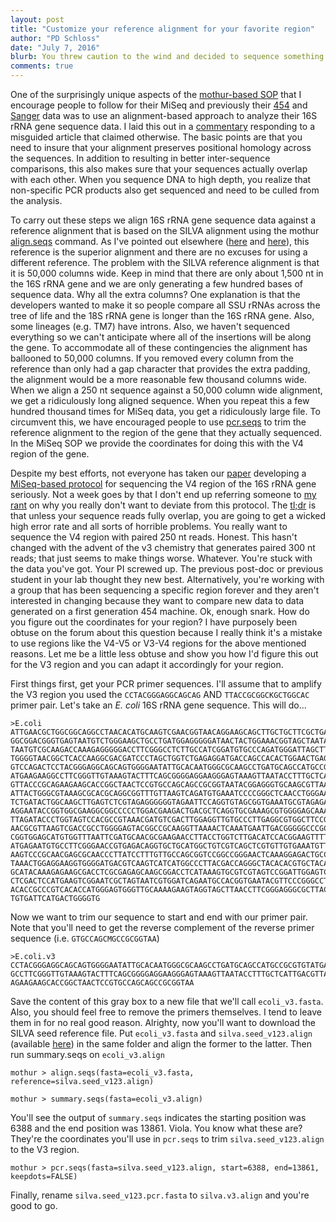 ```yaml
---
layout: post
title: "Customize your reference alignment for your favorite region"
author: "PD Schloss"
date: "July 7, 2016"
blurb: You threw caution to the wind and decided to sequence something other than the V4 region of the 16S rRNA gene. How do you pick the start and end coordinates when running pcr.seqs?
comments: true
---
```



One of the surprisingly unique aspects of the [mothur-based SOP](/wiki/MiSeq_SOP) that I encourage people to follow for their MiSeq and previously their [454](/wiki/454_SOP) and [Sanger](/wiki/Esophageal_community_analysis) data was to use an alignment-based approach to analyze their 16S rRNA gene sequence data. I laid this out in a [commentary](https://www.schlosslab.org/assets/pdf/2013_schloss.pdf) responding to a misguided article that claimed otherwise. The basic points are that you need to insure that your alignment preserves positional homology across the sequences. In addition to resulting in better inter-sequence comparisons, this also makes sure that your sequences actually overlap with each other. When you sequence DNA to high depth, you realize that non-specific PCR products also get sequenced and need to be culled from the analysis.

To carry out these steps we align 16S rRNA gene sequence data against a reference alignment that is based on the SILVA alignment using the mothur [align.seqs](/wiki/align.seqs) command. As I've pointed out elsewhere ([here](https://www.schlosslab.org/assets/pdf/2010_schloss_a.pdf) and [here](https://www.schlosslab.org/assets/pdf/2009_schloss_b.pdf)), this reference is the superior alignment and there are no excuses for using a different reference. The problem with the SILVA reference alignment is that it is 50,000 columns wide. Keep in mind that there are only about 1,500 nt in the 16S rRNA gene and we are only generating a few hundred bases of sequence data. Why all the extra columns? One explanation is that the developers wanted to make it so people compare all SSU rRNAs across the tree of life and the 18S rRNA gene is longer than the 16S rRNA gene. Also, some lineages (e.g. TM7) have introns. Also, we haven't sequenced everything so we can't anticipate where all of the insertions will be along the gene. To accommodate all of these contingencies the alignment has ballooned to 50,000 columns. If you removed every column from the reference than only had a gap character that provides the extra padding, the alignment would be a more reasonable few thousand columns wide. When we align a 250 nt sequence against a 50,000 column wide alignment, we get a ridiculously long aligned sequence. When you repeat this a few hundred thousand times for MiSeq data, you get a ridiculously large file. To circumvent this, we have encouraged people to use [pcr.seqs](/wiki/pcr.seqs) to trim the reference alignment to the region of the gene that they actually sequenced. In the MiSeq SOP we provide the coordinates for doing this with the V4 region of the gene.

Despite my best efforts, not everyone has taken our [paper](https://www.schlosslab.org/assets/pdf/2013_kozich.pdf) developing a [MiSeq-based protocol](https://github.com/SchlossLab/MiSeq_WetLab_SOP) for sequencing the V4 region of the 16S rRNA gene seriously. Not a week goes by that I don't end up referring someone to [my rant](https://mothur.org/blog/2014/Why-such-a-large-distance-matrix/) on why you really don't want to deviate from this protocol. The [tl;dr](https://en.wikipedia.org/wiki/Wikipedia:Too_long;_didn%27t_read) is that unless your sequence reads fully overlap, you are going to get a wicked high error rate and all sorts of horrible problems. You really want to sequence the V4 region with paired 250 nt reads. Honest. This hasn't changed with the advent of the v3 chemistry that generates paired 300 nt reads; that just seems to make things worse. Whatever. You're stuck with the data you've got. Your PI screwed up. The previous post-doc or previous student in your lab thought they new best. Alternatively, you're working with a group that has been sequencing a specific region forever and they aren't interested in changing because they want to compare new data to data generated on a first generation 454 machine. Ok, enough snark. How do you figure out the coordinates for your region? I have purposely been obtuse on the forum about this question because I really think it's a mistake to use regions like the V4-V5 or V3-V4 regions for the above mentioned reasons. Let me be a little less obtuse and show you how I'd figure this out for the V3 region and you can adapt it accordingly for your region.

First things first, get your PCR primer sequences. I'll assume that to amplify the V3 region you used the `CCTACGGGAGGCAGCAG` AND `TTACCGCGGCKGCTGGCAC` primer pair. Let's take an *E. coli* 16S rRNA gene sequence. This will do...


    >E.coli
    ATTGAACGCTGGCGGCAGGCCTAACACATGCAAGTCGAACGGTAACAGGAAGCAGCTTGCTGCTTCGCTGACGAGT
	GGCGGACGGGTGAGTAATGTCTGGGAAGCTGCCTGATGGAGGGGGATAACTACTGGAAACGGTAGCTAATACCGCA
	TAATGTCGCAAGACCAAAGAGGGGGACCTTCGGGCCTCTTGCCATCGGATGTGCCCAGATGGGATTAGCTTGTTGG
	TGGGGTAACGGCTCACCAAGGCGACGATCCCTAGCTGGTCTGAGAGGATGACCAGCCACACTGGAACTGAGACACG
	GTCCAGACTCCTACGGGAGGCAGCAGTGGGGAATATTGCACAATGGGCGCAAGCCTGATGCAGCCATGCCGCGTGT
	ATGAAGAAGGCCTTCGGGTTGTAAAGTACTTTCAGCGGGGAGGAAGGGAGTAAAGTTAATACCTTTGCTCATTGAC
	GTTACCCGCAGAAGAAGCACCGGCTAACTCCGTGCCAGCAGCCGCGGTAATACGGAGGGTGCAAGCGTTAATCGGA
	ATTACTGGGCGTAAAGCGCACGCAGGCGGTTTGTTAAGTCAGATGTGAAATCCCCGGGCTCAACCTGGGAACTGCA
	TCTGATACTGGCAAGCTTGAGTCTCGTAGAGGGGGGTAGAATTCCAGGTGTAGCGGTGAAATGCGTAGAGATCTGG
	AGGAATACCGGTGGCGAAGGCGGCCCCCTGGACGAAGACTGACGCTCAGGTGCGAAAGCGTGGGGAGCAAACAGGA
	TTAGATACCCTGGTAGTCCACGCCGTAAACGATGTCGACTTGGAGGTTGTGCCCTTGAGGCGTGGCTTCCGGAGCT
	AACGCGTTAAGTCGACCGCCTGGGGAGTACGGCCGCAAGGTTAAAACTCAAATGAATTGACGGGGGCCCGCACAAG
	CGGTGGAGCATGTGGTTTAATTCGATGCAACGCGAAGAACCTTACCTGGTCTTGACATCCACGGAAGTTTTCAGAG
	ATGAGAATGTGCCTTCGGGAACCGTGAGACAGGTGCTGCATGGCTGTCGTCAGCTCGTGTTGTGAAATGTTGGGTT
	AAGTCCCGCAACGAGCGCAACCCTTATCCTTTGTTGCCAGCGGTCCGGCCGGGAACTCAAAGGAGACTGCCAGTGA
	TAAACTGGAGGAAGGTGGGGATGACGTCAAGTCATCATGGCCCTTACGACCAGGGCTACACACGTGCTACAATGGC
	GCATACAAAGAGAAGCGACCTCGCGAGAGCAAGCGGACCTCATAAAGTGCGTCGTAGTCCGGATTGGAGTCTGCAA
	CTCGACTCCATGAAGTCGGAATCGCTAGTAATCGTGGATCAGAATGCCACGGTGAATACGTTCCCGGGCCTTGTAC
	ACACCGCCCGTCACACCATGGGAGTGGGTTGCAAAAGAAGTAGGTAGCTTAACCTTCGGGAGGGCGCTTACCACTT
	TGTGATTCATGACTGGGGTG


Now we want to trim our sequence to start and end with our primer pair. Note that you'll need to get the reverse complement of the reverse primer sequence (i.e. `GTGCCAGCMGCCGCGGTAA`)


    >E.coli.v3
    CCTACGGGAGGCAGCAGTGGGGAATATTGCACAATGGGCGCAAGCCTGATGCAGCCATGCCGCGTGTATGAAGAAG
	GCCTTCGGGTTGTAAAGTACTTTCAGCGGGGAGGAAGGGAGTAAAGTTAATACCTTTGCTCATTGACGTTACCCGC
	AGAAGAAGCACCGGCTAACTCCGTGCCAGCAGCCGCGGTAA

Save the content of this gray box to a new file that we'll call `ecoli_v3.fasta`. Also, you should feel free to remove the primers themselves. I tend to leave them in for no real good reason. Alrighty, now you'll want to download the SILVA seed reference file. Put `ecoli_v3.fasta` and `silva.seed_v123.align` (available [here](/wiki/Silva_reference_files)) in the same folder and align the former to the latter. Then run summary.seqs on `ecoli_v3.align`

    mothur > align.seqs(fasta=ecoli_v3.fasta, reference=silva.seed_v123.align)

    mothur > summary.seqs(fasta=ecoli_v3.align)

You'll see the output of `summary.seqs` indicates the starting position was 6388 and the end position was 13861. Viola. You know what these are? They're the coordinates you'll use in `pcr.seqs` to trim `silva.seed_v123.align` to the V3 region.

    mothur > pcr.seqs(fasta=silva.seed_v123.align, start=6388, end=13861, keepdots=FALSE)

Finally, rename `silva.seed_v123.pcr.fasta` to `silva.v3.align` and you're good to go.
